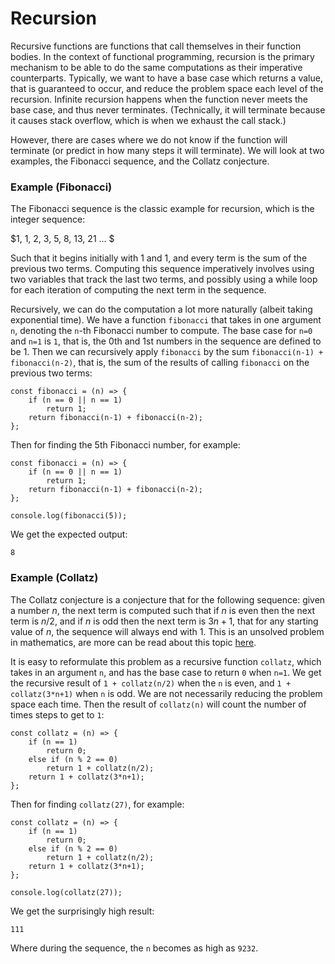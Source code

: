 # Recursion

Recursive functions are functions that call themselves in their function bodies. In the context of
functional programming, recursion is the primary mechanism to be able to do the same computations 
as their imperative counterparts. Typically, we want to have a base case which returns a value, that 
is guaranteed to occur, and reduce the problem space each level of the recursion. Infinite recursion
happens when the function never meets the base case, and thus never terminates. (Technically, it 
will terminate because it causes stack overflow, which is when we exhaust the call stack.)

However, there are cases where we do not know if the function will terminate (or predict in how
many steps it will terminate). We will look at two examples, the Fibonacci sequence, and the Collatz
conjecture.

### Example (Fibonacci)

The Fibonacci sequence is the classic example for recursion, which is the integer sequence:

$1, 1, 2, 3, 5, 8, 13, 21 ... $

Such that it begins initially with $1$ and $1$, and every term is the sum of the previous two terms.
Computing this sequence imperatively involves using two variables that track the last two terms, and
possibly using a while loop for each iteration of computing the next term in the sequence.

Recursively, we can do the computation a lot more naturally (albeit taking exponential time). We 
have a function `fibonacci` that takes in one argument `n`, denoting the `n`-th Fibonacci number
to compute. The base case for `n=0` and `n=1` is `1`, that is, the 0th and 1st numbers in the 
sequence are defined to be 1. Then we can recursively apply `fibonacci` by the sum 
`fibonacci(n-1) + fibonacci(n-2)`, that is, the sum of the results of calling `fibonacci` on the 
previous two terms:

```
const fibonacci = (n) => {
    if (n == 0 || n == 1)
        return 1;
    return fibonacci(n-1) + fibonacci(n-2);
};
```

Then for finding the 5th Fibonacci number, for example:

```
const fibonacci = (n) => {
    if (n == 0 || n == 1)
        return 1;
    return fibonacci(n-1) + fibonacci(n-2);
};

console.log(fibonacci(5));
```

We get the expected output:

```
8
```

### Example (Collatz)

The Collatz conjecture is a conjecture that for the following sequence: given a number $n$, the 
next term is computed such that if $n$ is even then the next term is $n/2$, and if $n$ is odd then 
the next term is $3n+1$, that for any starting value of $n$, the sequence will always end with $1$.
This is an unsolved problem in mathematics, are more can be read about this topic 
[here](https://en.wikipedia.org/wiki/Collatz_conjecture).

It is easy to reformulate this problem as a recursive function `collatz`, which takes in an argument
`n`, and has the base case to return `0` when `n=1`. We get the recursive result of 
`1 + collatz(n/2)` when the `n` is even, and `1 + collatz(3*n+1)` when `n` is odd. We are not 
necessarily reducing the problem space each time. Then the result of `collatz(n)` will count the 
number of times steps to get to `1`:

```
const collatz = (n) => {
    if (n == 1)
        return 0;
    else if (n % 2 == 0)
        return 1 + collatz(n/2);
    return 1 + collatz(3*n+1);
};
```

Then for finding `collatz(27)`, for example:

```
const collatz = (n) => {
    if (n == 1)
        return 0;
    else if (n % 2 == 0)
        return 1 + collatz(n/2);
    return 1 + collatz(3*n+1);
};

console.log(collatz(27));
```

We get the surprisingly high result:

```
111
```

Where during the sequence, the `n` becomes as high as `9232`.
